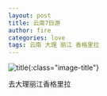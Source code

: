 ```yaml
---
layout: post
title: 云南7日游
author: fire
categories: love 
tags: 云南 大理 丽江 香格里拉
---
```


![title](//image.sideproject.cn/title/title_019.jpg){:class="image-title"}

去大理丽江香格里拉
